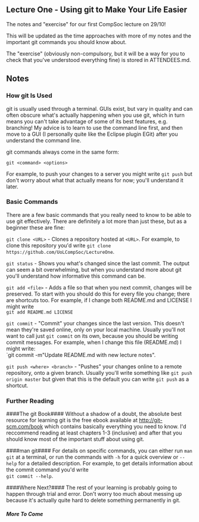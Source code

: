 Lecture One - Using git to Make Your Life Easier
------------------------------------------------

The notes and "exercise" for our first CompSoc lecture on 29/10!

This will be updated as the time approaches with more of my notes and the important git commands you should know about.

The "exercise" (obviously non-compulsory, but it will be a way for you to check that you've understood everything fine) is stored in ATTENDEES.md.

Notes
-----

### How git Is Used ###

git is usually used through a terminal. GUIs exist, but vary in quality and can often obscure what's actually happening when you use git, which in turn means you can't take advantage of some of its best features, e.g. branching! My advice is to learn to use the command line first, and then move to a GUI (I personally quite like the Eclipse plugin EGit) after you understand the command line.

git commands always come in the same form:

    git <command> <options>

For example, to push your changes to a server you might write `git push` but don't worry about what that actually means for now; you'll understand it later.

### Basic Commands ###

There are a few basic commands that you really need to know to be able to use git effectively. There are definitely a lot more than just these, but as a beginner these are fine:

`git clone <URL>` - Clones a repository hosted at `<URL>`. For example, to clone this repository you'd write `git clone https://github.com/UoLCompSoc/LectureOne`.

`git status` - Shows you what's changed since the last commit. The output can seem a bit overwhelming, but when you understand more about git you'll understand how informative this command can be.

`git add <file>` - Adds a file so that when you next commit, changes will be preserved. To start with you should do this for every file you change; there are shortcuts too. For example, if I change both README.md and LICENSE I might write    
`git add README.md LICENSE`

`git commit` - &quot;Commit&quot; your changes since the last version. This doesn't mean they're saved online, only on your local machine. Usually you'll not want to call just `git commit` on its own, because you should be writing commit messages. For example, when I change this file (README.md) I might write:    
`git commit -m"Update README.md with new lecture notes".

`git push <where> <branch>` - &quot;Pushes&quot; your changes online to a remote repository, onto a given branch. Usually you'll write something like `git push origin master` but given that this is the default you can write `git push` as a shortcut.

### Further Reading ###

####The git Book####
Without a shadow of a doubt, the absolute best resource for learning git is the free ebook available at http://git-scm.com/book which contains basically everything you need to know. I'd reccommend reading at least chapters 1-3 (inclusive) and after that you should know most of the important stuff about using git.

####man git####
For details on specific commands, you can either run `man git` at a terminal, or run the commands with `-h` for a quick overview or `--help` for a detailed description. For example, to get details information about the commit command you'd write    
`git commit --help`.

####Where Next?####
The rest of your learning is probably going to happen through trial and error. Don't worry too much about messing up because it's actually quite hard to delete something permanently in git.

##### More To Come #####
